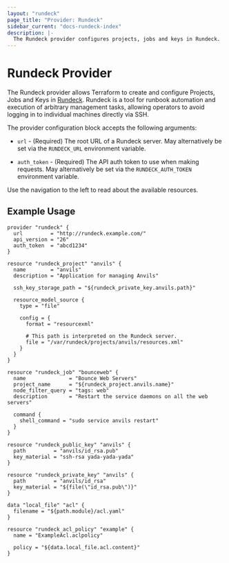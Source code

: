 ```yaml
---
layout: "rundeck"
page_title: "Provider: Rundeck"
sidebar_current: "docs-rundeck-index"
description: |-
  The Rundeck provider configures projects, jobs and keys in Rundeck.
---
```


# Rundeck Provider

The Rundeck provider allows Terraform to create and configure Projects,
Jobs and Keys in [Rundeck](http://rundeck.org/). Rundeck is a tool
for runbook automation and execution of arbitrary management tasks,
allowing operators to avoid logging in to individual machines directly
via SSH.

The provider configuration block accepts the following arguments:

* ``url`` - (Required) The root URL of a Rundeck server. May alternatively be set via the
  ``RUNDECK_URL`` environment variable.

* ``auth_token`` - (Required) The API auth token to use when making requests. May alternatively
  be set via the ``RUNDECK_AUTH_TOKEN`` environment variable.

Use the navigation to the left to read about the available resources.

## Example Usage

```hcl
provider "rundeck" {
  url         = "http://rundeck.example.com/"
  api_version = "26"
  auth_token  = "abcd1234"
}

resource "rundeck_project" "anvils" {
  name        = "anvils"
  description = "Application for managing Anvils"

  ssh_key_storage_path = "${rundeck_private_key.anvils.path}"

  resource_model_source {
    type = "file"

    config = {
      format = "resourcexml"

      # This path is interpreted on the Rundeck server.
      file = "/var/rundeck/projects/anvils/resources.xml"
    }
  }
}

resource "rundeck_job" "bounceweb" {
  name              = "Bounce Web Servers"
  project_name      = "${rundeck_project.anvils.name}"
  node_filter_query = "tags: web"
  description       = "Restart the service daemons on all the web servers"

  command {
    shell_command = "sudo service anvils restart"
  }
}

resource "rundeck_public_key" "anvils" {
  path         = "anvils/id_rsa.pub"
  key_material = "ssh-rsa yada-yada-yada"
}

resource "rundeck_private_key" "anvils" {
  path         = "anvils/id_rsa"
  key_material = "${file(\"id_rsa.pub\")}"
}

data "local_file" "acl" {
  filename = "${path.module}/acl.yaml"
}

resource "rundeck_acl_policy" "example" {
  name = "ExampleAcl.aclpolicy"

  policy = "${data.local_file.acl.content}"
}
```
